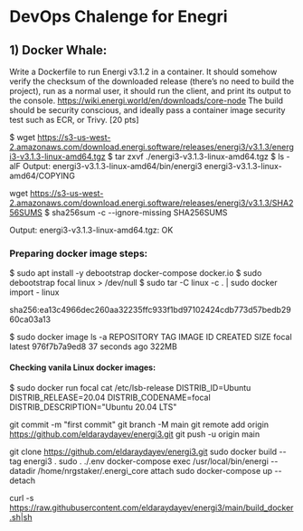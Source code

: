 # DevOps Chalenge for Enegri

## 1) Docker Whale:

Write a Dockerfile to run Energi v3.1.2 in a container. It should somehow verify the checksum of the downloaded release
(there’s no need to build the project), run as a normal user, it should run the client, and print its output to the console.
https://wiki.energi.world/en/downloads/core-node
The build should be security conscious, and ideally pass a container image security test such as ECR, or Trivy. [20 pts]

$ wget https://s3-us-west-2.amazonaws.com/download.energi.software/releases/energi3/v3.1.3/energi3-v3.1.3-linux-amd64.tgz
$ tar zxvf ./energi3-v3.1.3-linux-amd64.tgz
$ ls -alF 
Output:
energi3-v3.1.3-linux-amd64/bin/energi3
energi3-v3.1.3-linux-amd64/COPYING


wget https://s3-us-west-2.amazonaws.com/download.energi.software/releases/energi3/v3.1.3/SHA256SUMS
$ sha256sum -c --ignore-missing SHA256SUMS

Output:
energi3-v3.1.3-linux-amd64.tgz: OK

### Preparing docker image steps:

$ sudo apt install -y debootstrap docker-compose docker.io
$ sudo debootstrap focal linux > /dev/null
$ sudo tar -C linux -c . | sudo docker import - linux

sha256:ea13c4966dec260aa32235ffc933f1bd97102424cdb773d57bedb2960ca03a13

$ sudo docker image ls -a
REPOSITORY   TAG       IMAGE ID       CREATED          SIZE
focal        latest    976f7b7a9ed8   37 seconds ago   322MB

#### Checking vanila Linux docker images:

$ sudo docker run focal cat /etc/lsb-release
DISTRIB_ID=Ubuntu
DISTRIB_RELEASE=20.04
DISTRIB_CODENAME=focal
DISTRIB_DESCRIPTION="Ubuntu 20.04 LTS"


git commit -m "first commit"
git branch -M main
git remote add origin https://github.com/eldaraydayev/energi3.git
git push -u origin main


git clone https://github.com/eldaraydayev/energi3.git
sudo docker build --tag energi3 .
sudo . ./.env docker-compose exec /usr/local/bin/energi --datadir /home/nrgstaker/.energi_core attach
sudo docker-compose up --detach

curl -s https://raw.githubusercontent.com/eldaraydayev/energi3/main/build_docker.sh|sh